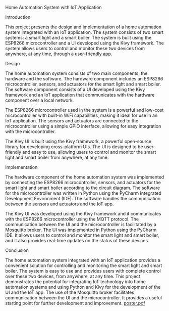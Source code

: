 Home Automation System with IoT Application

Introduction

This project presents the design and implementation of a home automation system integrated with an IoT application. The system consists of two smart systems: a smart light and a smart boiler. The system is built using the ESP8266 microcontroller and a UI developed using the Kivy framework. The system allows users to control and monitor these two devices from anywhere, at any time, through a user-friendly app.

Design

The home automation system consists of two main components: the hardware and the software. The hardware component includes an ESP8266 microcontroller, sensors, and actuators for the smart light and smart boiler. The software component consists of a UI developed using the Kivy framework and an IoT application that communicates with the hardware component over a local network.

The ESP8266 microcontroller used in the system is a powerful and low-cost microcontroller with built-in WiFi capabilities, making it ideal for use in an IoT application. The sensors and actuators are connected to the microcontroller using a simple GPIO interface, allowing for easy integration with the microcontroller.

The Kivy UI is built using the Kivy framework, a powerful open-source library for developing cross-platform UIs. The UI is designed to be user-friendly and easy to use, allowing users to control and monitor the smart light and smart boiler from anywhere, at any time.

Implementation

The hardware component of the home automation system was implemented by connecting the ESP8266 microcontroller, sensors, and actuators for the smart light and smart boiler according to the circuit diagram. The software for the microcontroller was written in Python using the PyCharm Integrated Development Environment (IDE). The software handles the communication between the sensors and actuators and the IoT app.

The Kivy UI was developed using the Kivy framework and it communicates with the ESP8266 microcontroller using the MQTT protocol. The communication between the UI and the microcontroller is facilitated by a Mosquitto broker. The UI was implemented in Python using the PyCharm IDE. It allows users to control and monitor the smart light and smart boiler, and it also provides real-time updates on the status of these devices.

Conclusion

The home automation system integrated with an IoT application provides a convenient solution for controlling and monitoring the smart light and smart boiler. The system is easy to use and provides users with complete control over these two devices, from anywhere, at any time. This project demonstrates the potential for integrating IoT technology into home automation systems and using Python and Kivy for the development of the UI and the IoT app. The use of the Mosquitto broker facilitates communication between the UI and the microcontroller. It provides a useful starting point for further development and improvement.
[poster.pdf](https://github.com/AlumaElia/SmartHome/files/10715938/poster.pdf)
